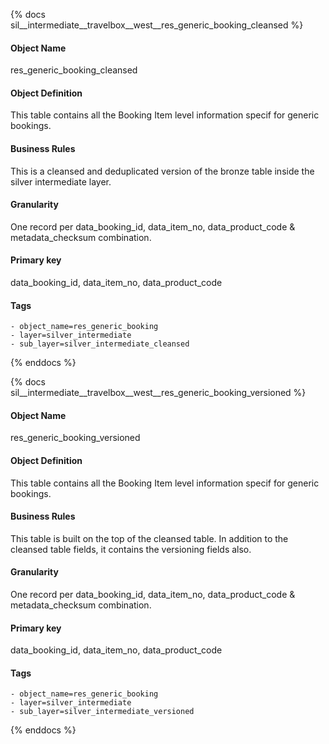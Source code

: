 {% docs sil__intermediate__travelbox__west__res_generic_booking_cleansed %}

#### Object Name
res_generic_booking_cleansed

#### Object Definition
This table contains all the Booking Item level information specif for generic bookings.

#### Business Rules
This is a cleansed and deduplicated version of the bronze table inside the silver intermediate layer.

#### Granularity
One record per data_booking_id, data_item_no, data_product_code & metadata_checksum combination.

#### Primary key
data_booking_id, data_item_no, data_product_code

#### Tags
    - object_name=res_generic_booking
    - layer=silver_intermediate
    - sub_layer=silver_intermediate_cleansed

{% enddocs %}

{% docs sil__intermediate__travelbox__west__res_generic_booking_versioned %}

#### Object Name
res_generic_booking_versioned

#### Object Definition
This table contains all the Booking Item level information specif for generic bookings.

#### Business Rules
This table is built on the top of the cleansed table. In addition to the cleansed table fields, it contains the versioning fields also.

#### Granularity
One record per data_booking_id, data_item_no, data_product_code & metadata_checksum combination.

#### Primary key
data_booking_id, data_item_no, data_product_code

#### Tags
    - object_name=res_generic_booking
    - layer=silver_intermediate
    - sub_layer=silver_intermediate_versioned

{% enddocs %}